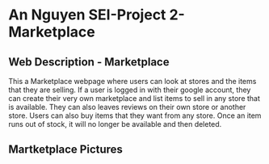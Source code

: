 <h1>An Nguyen SEI-Project 2-Marketplace</h1>
<h2>Web Description - Marketplace</h2>

<p>This a Marketplace webpage where users can look at stores and the items that they are selling. If a user is logged in with their google account, they can create their very own marketplace and list items to sell in any store that is available. They can also leaves reviews on their own store or another store. Users can also buy items that they want from any store. Once an item runs out of stock, it will no longer be available and then deleted.</p>

<h2>Martketplace Pictures</h2>

